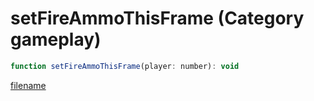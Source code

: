 # setFireAmmoThisFrame (Category gameplay)

```js
function setFireAmmoThisFrame(player: number): void
```

[filename](setFireAmmoThisFrame_m.md ':include')